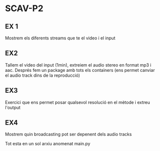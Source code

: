 # SCAV-P2
 ## EX 1
 Mostrem els diferents streams que te el video i el input
 
 
 ## EX2
 Tallem el video del input (1min), extreiem el audio stereo en format mp3 i aac. Després fem un package amb tots els containers (ens permet canviar el audio track dins de la reproducció)
 
 ## EX3
 Exercici que ens permet posar qualsevol resolució en el mètode i extreu l'output
 
 ## EX4
 Mostrem quin broadcasting pot ser depenent dels audio tracks
 
 Tot esta en un sol arxiu anomenat main.py
